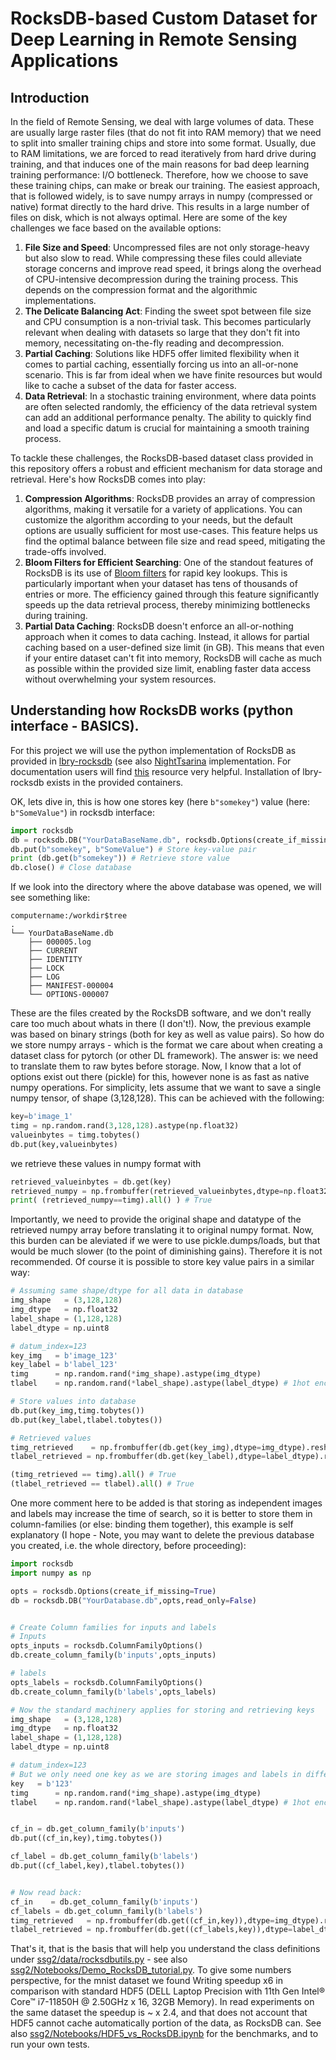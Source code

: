 # RocksDB-based Custom Dataset for Deep Learning in Remote Sensing Applications 


## Introduction 

In the field of Remote Sensing, we deal with large volumes of data. These are usually large raster files (that do not fit into RAM memory) that we need to split into smaller training chips and store into some format. Usually, due to RAM limitations, we are forced to read iteratively from hard drive during training, and that induces one of the main reasons for bad deep learning training performance: I/O bottleneck. Therefore, how we choose to save these training chips, can make or break our training. The easiest approach, that is followed widely, is to save numpy arrays in numpy  (compressed or native) format directly to the hard drive. This results in a large number of files on disk, which is not always optimal. Here are some of the key challenges we face based on the available options:

1. **File Size and Speed**: Uncompressed files are not only storage-heavy but also slow to read. While compressing these files could alleviate storage concerns and improve read speed, it brings along the overhead of CPU-intensive decompression during the training process. This depends on the compression format and the algorithmic implementations. 
2. **The Delicate Balancing Act**: Finding the sweet spot between file size and CPU consumption is a non-trivial task. This becomes particularly relevant when dealing with datasets so large that they don't fit into memory, necessitating on-the-fly reading and decompression.
3. **Partial Caching**: Solutions like HDF5 offer limited flexibility when it comes to partial caching, essentially forcing us into an all-or-none scenario. This is far from ideal when we have finite resources but would like to cache a subset of the data for faster access.
4. **Data Retrieval**: In a stochastic training environment, where data points are often selected randomly, the efficiency of the data retrieval system can add an additional performance penalty. The ability to quickly find and load a specific datum is crucial for maintaining a smooth training process.

To tackle these challenges, the RocksDB-based dataset class provided in this repository offers a robust and efficient mechanism for data storage and retrieval. Here's how RocksDB comes into play:

1. **Compression Algorithms**: RocksDB provides an array of compression algorithms, making it versatile for a variety of applications. You can customize the algorithm according to your needs, but the default options are usually sufficient for most use-cases. This feature helps us find the optimal balance between file size and read speed, mitigating the trade-offs involved.
2. **Bloom Filters for Efficient Searching**: One of the standout features of RocksDB is its use of [Bloom filters](https://github.com/facebook/rocksdb/wiki/RocksDB-Bloom-Filter) for rapid key lookups. This is particularly important when your dataset has tens of thousands of entries or more. The efficiency gained through this feature significantly speeds up the data retrieval process, thereby minimizing bottlenecks during training. 
3. **Partial Data Caching**: RocksDB doesn't enforce an all-or-nothing approach when it comes to data caching. Instead, it allows for partial caching based on a user-defined size limit (in GB). This means that even if your entire dataset can't fit into memory, RocksDB will cache as much as possible within the provided size limit, enabling faster data access without overwhelming your system resources. 


## Understanding how RocksDB works (python interface - BASICS). 


For this project we will use the python implementation of RocksDB as provided in [lbry-rocksdb](https://github.com/lbryio/lbry-rocksdb) (see also [NightTsarina](https://github.com/NightTsarina/python-rocksdb) implementation. For documentation users will find [this](https://rocksdb-tina.readthedocs.io/en/latest/) resource very helpful. Installation of lbry-rocksdb exists in the provided containers. 

OK, lets dive in, this is how one stores key (here ```b"somekey"```) value (here: ```b"SomeValue"```) in rocksdb interface:

```Python    
import rocksdb     
db = rocksdb.DB("YourDataBaseName.db", rocksdb.Options(create_if_missing=True)) # Creates the Database     
db.put(b"somekey", b"SomeValue") # Store key-value pair 
print (db.get(b"somekey")) # Retrieve store value     
db.close() # Close database
```       

If we look into the directory where the above database was opened, we will see something like: 

```shell
computername:/workdir$tree
.
└── YourDataBaseName.db
    ├── 000005.log
    ├── CURRENT
    ├── IDENTITY
    ├── LOCK
    ├── LOG
    ├── MANIFEST-000004
    └── OPTIONS-000007

```
These are the files created by the RocksDB software, and we don't really care too much about whats in there (I don't!). Now, the previous example was based on binary strings (both for key as well as value pairs). So how do we store numpy arrays - which is the format we care about when creating a dataset class for pytorch (or other DL framework). The answer is: we need to translate them to raw bytes before storage. Now, I know that a lot of options exist out there (pickle) for this, however none is as fast as native numpy operations. For simplicity, lets assume that we want to save a single numpy tensor, of shape (3,128,128). This can be achieved with the following: 

```python
key=b'image_1'
timg = np.random.rand(3,128,128).astype(np.float32)
valueinbytes = timg.tobytes()
db.put(key,valueinbytes)
```

we retrieve these values in numpy format with 

```python
retrieved_valueinbytes = db.get(key)
retrieved_numpy = np.frombuffer(retrieved_valueinbytes,dtype=np.float32).reshape(3,128,128)) 
print( (retrieved_numpy==timg).all() ) # True
```

Importantly, we need to provide the original shape and datatype of the retrieved numpy array before translating it to original numpy format. Now, this burden can be aleviated if we were to use pickle.dumps/loads, but that would be much slower (to the point of diminishing gains). Therefore it is not recommended. Of course it is possible to store key value pairs in a similar way: 

```python
# Assuming same shape/dtype for all data in database
img_shape   = (3,128,128)
img_dtype   = np.float32
label_shape = (1,128,128)
label_dtype = np.uint8

# datum_index=123
key_img   = b'image_123'
key_label = b'label_123'
timg      = np.random.rand(*img_shape).astype(img_dtype)
tlabel    = np.random.rand(*label_shape).astype(label_dtype) # 1hot encoding

# Store values into database 
db.put(key_img,timg.tobytes())
db.put(key_label,tlabel.tobytes())

# Retrieved values 
timg_retrieved    = np.frombuffer(db.get(key_img),dtype=img_dtype).reshape(*img_shape)
tlabel_retrieved = np.frombuffer(db.get(key_label),dtype=label_dtype).reshape(*label_shape)

(timg_retrieved == timg).all() # True
(tlabel_retrieved == tlabel).all() # True
```

One more comment here to be added is that storing as independent images and labels may increase the time of search, so it is better to store them in column-families (or else: binding them together), this example is self explanatory (I hope - Note, you may want to delete the previous database you created, i.e. the whole directory, before proceeding): 

```python
import rocksdb
import numpy as np

opts = rocksdb.Options(create_if_missing=True)
db = rocksdb.DB("YourDatabase.db",opts,read_only=False) 


# Create Column families for inputs and labels 
# Inputs
opts_inputs = rocksdb.ColumnFamilyOptions()
db.create_column_family(b'inputs',opts_inputs)

# labels
opts_labels = rocksdb.ColumnFamilyOptions()
db.create_column_family(b'labels',opts_labels)

# Now the standard machinery applies for storing and retrieving keys 
img_shape   = (3,128,128)
img_dtype   = np.float32
label_shape = (1,128,128)
label_dtype = np.uint8

# datum_index=123
# But we only need one key as we are storing images and labels in different column families
key   = b'123'
timg      = np.random.rand(*img_shape).astype(img_dtype)
tlabel    = np.random.rand(*label_shape).astype(label_dtype) # 1hot encoding


cf_in = db.get_column_family(b'inputs')
db.put((cf_in,key),timg.tobytes())

cf_label = db.get_column_family(b'labels')
db.put((cf_label,key),tlabel.tobytes())


# Now read back: 
cf_in    = db.get_column_family(b'inputs')
cf_labels = db.get_column_family(b'labels')
timg_retrieved   = np.frombuffer(db.get((cf_in,key)),dtype=img_dtype).reshape(*img_shape)
tlabel_retrieved = np.frombuffer(db.get((cf_labels,key)),dtype=label_dtype).reshape(*label_shape)

```

That's it, that is the basis that will help you understand the class definitions under [ssg2/data/rocksdbutils.py](ssg2/data/rocksdbutils.py) - see also [ssg2/Notebooks/Demo_RocksDB_tutorial.py](ssg2/Notebooks/Demo_RocksDB_tutorial.py). To give some numbers perspective, for the mnist dataset we found Writing speedup x6 in comparison with standard HDF5 (DELL Laptop Precision with 11th Gen Intel® Core™ i7-11850H @ 2.50GHz x 16, 32GB Memory). In read experiments on the same dataset the speedup is ~ x 2.4, and that does not account that HDF5 cannot cache automatically portion of the data, as RocksDB can. See also [ssg2/Notebooks/HDF5_vs_RocksDB.ipynb](ssg2/Notebooks/HDF5_vs_RocksDB.ipynb) for the benchmarks, and to run your own tests. 
